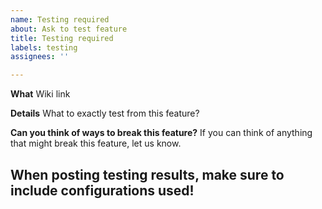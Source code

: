 ```yaml
---
name: Testing required
about: Ask to test feature
title: Testing required
labels: testing
assignees: ''

---
```


**What**
Wiki link

**Details**
What to exactly test from this feature?

**Can you think of ways to break this feature?**
If you can think of anything that might break this feature, let us know.

## When posting testing results, make sure to include configurations used!

